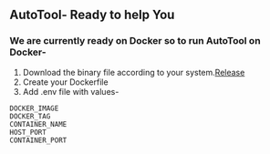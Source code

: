 ## AutoTool- Ready to help You

### We are currently ready on Docker so to run AutoTool on Docker-
1. Download the binary file according to your system.[Release](https://github.com/Bharadwajshivam28/AutoTool/releases/tag/v1.0)
2. Create your Dockerfile
3. Add .env file with values-
```
DOCKER_IMAGE
DOCKER_TAG
CONTAINER_NAME
HOST_PORT
CONTAINER_PORT
```